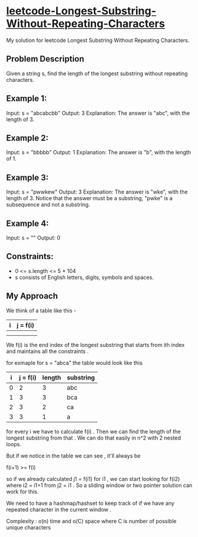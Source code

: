 # [leetcode-Longest-Substring-Without-Repeating-Characters](https://leetcode.com/problems/longest-substring-without-repeating-characters/)

My solution for leetcode Longest Substring Without Repeating Characters.

## Problem Description 

Given a string s, find the length of the longest substring without repeating characters.

 

## Example 1:

Input: s = "abcabcbb"
Output: 3
Explanation: The answer is "abc", with the length of 3.

## Example 2:

Input: s = "bbbbb"
Output: 1
Explanation: The answer is "b", with the length of 1.

## Example 3:

Input: s = "pwwkew"
Output: 3
Explanation: The answer is "wke", with the length of 3.
Notice that the answer must be a substring, "pwke" is a subsequence and not a substring.

## Example 4:

Input: s = ""
Output: 0
 

## Constraints:

- 0 <= s.length <= 5 * 104
- s consists of English letters, digits, symbols and spaces.

## My Approach 

We think of a table like this -

|   i   | j = f(i)| 
|-------|---------|
|       |         |
|       |         |


We f(i) is the end index of the longest substring that starts from ith index and maintains all the constraints . 

for exmaple for s = "abca" the table would look like this 

|   i   | j = f(i)| length | substring |
|-------|---------|--------|-----------|
|   0   |    2    |   3    |    abc    |
|   1   |    3    |   3    |    bca    |
|   2   |    3    |   2    |    ca     |
|   3   |    3    |   1    |    a      |


for every i we have to calculate f(i) . Then we can find the length of the longest substring from that . We can do that easily in n^2 with 2 nested loops. 

But if we notice in the table we can see , it'll always be 

f(i+1) >= f(i) 

so if we already calculated j1 = f(i1) for i1 , we can start looking for f(i2) where i2 = i1+1 from j2 = i1 . So a sliding window or two pointer solution can work for this. 


We need to have a hashmap/hashset to keep track of if we have any repeated character in the current window . 

Complexity : o(n) time and o(C) space where C is number of possible unique characters 
